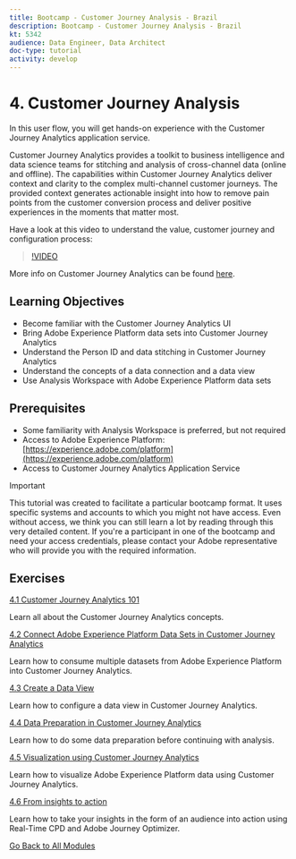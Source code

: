 ```yaml
---
title: Bootcamp - Customer Journey Analysis - Brazil
description: Bootcamp - Customer Journey Analysis - Brazil
kt: 5342
audience: Data Engineer, Data Architect
doc-type: tutorial
activity: develop
---
```

# 4. Customer Journey Analysis

In this user flow, you will get hands-on experience with the Customer Journey Analytics application service.

Customer Journey Analytics provides a toolkit to business intelligence and data science teams for stitching and analysis of cross-channel data (online and offline). The capabilities within Customer Journey Analytics deliver context and clarity to the complex multi-channel customer journeys. The provided context generates actionable insight into how to remove pain points from the customer conversion process and deliver positive experiences in the moments that matter most.

Have a look at this video to understand the value, customer journey and configuration process:

>[!VIDEO](https://video.tv.adobe.com/v/327188?quality=12&learn=on)

More info on Customer Journey Analytics can be found [here](https://spark.adobe.com/page/t62eiRu9l6iWJ/).

## Learning Objectives

- Become familiar with the Customer Journey Analytics UI
- Bring Adobe Experience Platform data sets into Customer Journey Analytics
- Understand the Person ID and data stitching in Customer Journey Analytics
- Understand the concepts of a data connection and a data view
- Use Analysis Workspace with Adobe Experience Platform data sets

## Prerequisites

- Some familiarity with Analysis Workspace is preferred, but not required
- Access to Adobe Experience Platform: [https://experience.adobe.com/platform](https://experience.adobe.com/platform) 
- Access to Customer Journey Analytics Application Service

>[!IMPORTANT]
>
>This tutorial was created to facilitate a particular bootcamp format. It uses specific systems and accounts to which you might not have access. Even without access, we think you can still learn a lot by reading through this very detailed content. If you're a participant in one of the bootcamp and need your access credentials, please contact your Adobe representative who will provide you with the required information.

## Exercises

[4.1 Customer Journey Analytics 101](./ex1.md)

Learn all about the Customer Journey Analytics concepts.

[4.2 Connect Adobe Experience Platform Data Sets in Customer Journey Analytics](./ex2.md)

Learn how to consume multiple datasets from Adobe Experience Platform into Customer Journey Analytics.

[4.3 Create a Data View](./ex3.md)

Learn how to configure a data view in Customer Journey Analytics.

[4.4 Data Preparation in Customer Journey Analytics](./ex4.md)

Learn how to do some data preparation before continuing with analysis.

[4.5 Visualization using Customer Journey Analytics](./ex5.md)

Learn how to visualize Adobe Experience Platform data using Customer Journey Analytics.

[4.6 From insights to action](./ex6.md)

Learn how to take your insights in the form of an audience into action using Real-Time CPD and Adobe Journey Optimizer.

[Go Back to All Modules](../../overview.md)
